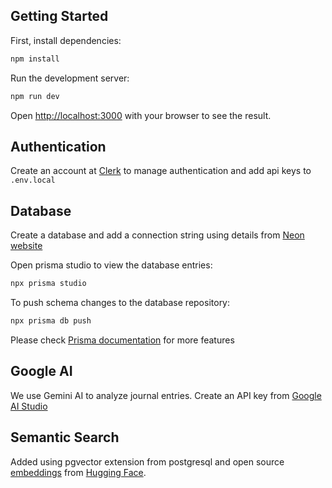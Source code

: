## Getting Started

First, install dependencies:

```bash
npm install
```

Run the development server:

```bash
npm run dev
```

Open [http://localhost:3000](http://localhost:3000) with your browser to see the result.

## Authentication

Create an account at [Clerk](https://clerk.com/) to manage authentication and add api keys to `.env.local`

## Database

Create a database and add a connection string using details from [Neon website](https://neon.tech/docs/guides/prisma#connect-to-neon-from-prisma)

Open prisma studio to view the database entries:

```bash
npx prisma studio
```

To push schema changes to the database repository:

```bash
npx prisma db push
```

Please check [Prisma documentation](https://www.prisma.io/docs) for more features

## Google AI

We use Gemini AI to analyze journal entries. Create an API key from [Google AI Studio](https://aistudio.google.com/app/apikey?_gl=1*dl1nx8*_ga*MTYyMjk3NzAyNi4xNzE3NjAxMTg4*_ga_P1DBVKWT6V*MTcxNzYwMTE4OC4xLjEuMTcxNzYwMTQxMS41NS4wLjE4NDc5NTU5NTE.)

## Semantic Search

Added using pgvector extension from postgresql and open source [embeddings](https://openai.com/index/introducing-text-and-code-embeddings/) from [Hugging Face](https://huggingface.co/docs/transformers.js/pipelines).
